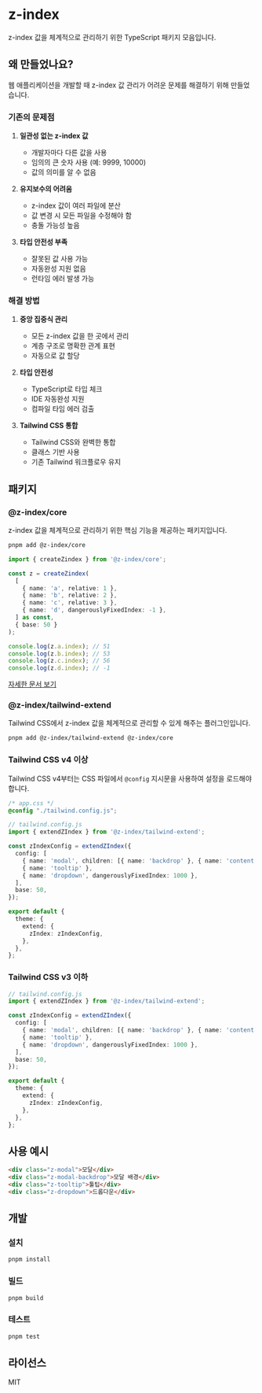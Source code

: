 # z-index

z-index 값을 체계적으로 관리하기 위한 TypeScript 패키지 모음입니다.

## 왜 만들었나요?

웹 애플리케이션을 개발할 때 z-index 값 관리가 어려운 문제를 해결하기 위해 만들었습니다.

### 기존의 문제점

1. **일관성 없는 z-index 값**

   - 개발자마다 다른 값을 사용
   - 임의의 큰 숫자 사용 (예: 9999, 10000)
   - 값의 의미를 알 수 없음

2. **유지보수의 어려움**

   - z-index 값이 여러 파일에 분산
   - 값 변경 시 모든 파일을 수정해야 함
   - 충돌 가능성 높음

3. **타입 안전성 부족**
   - 잘못된 값 사용 가능
   - 자동완성 지원 없음
   - 런타임 에러 발생 가능

### 해결 방법

1. **중앙 집중식 관리**

   - 모든 z-index 값을 한 곳에서 관리
   - 계층 구조로 명확한 관계 표현
   - 자동으로 값 할당

2. **타입 안전성**

   - TypeScript로 타입 체크
   - IDE 자동완성 지원
   - 컴파일 타임 에러 검출

3. **Tailwind CSS 통합**
   - Tailwind CSS와 완벽한 통합
   - 클래스 기반 사용
   - 기존 Tailwind 워크플로우 유지

## 패키지

### @z-index/core

z-index 값을 체계적으로 관리하기 위한 핵심 기능을 제공하는 패키지입니다.

```bash
pnpm add @z-index/core
```

```typescript
import { createZindex } from '@z-index/core';

const z = createZindex(
  [
    { name: 'a', relative: 1 },
    { name: 'b', relative: 2 },
    { name: 'c', relative: 3 },
    { name: 'd', dangerouslyFixedIndex: -1 },
  ] as const,
  { base: 50 }
);

console.log(z.a.index); // 51
console.log(z.b.index); // 53
console.log(z.c.index); // 56
console.log(z.d.index); // -1
```

[자세한 문서 보기](./packages/core/README.md)

### @z-index/tailwind-extend

Tailwind CSS에서 z-index 값을 체계적으로 관리할 수 있게 해주는 플러그인입니다.

```bash
pnpm add @z-index/tailwind-extend @z-index/core
```

### Tailwind CSS v4 이상

Tailwind CSS v4부터는 CSS 파일에서 `@config` 지시문을 사용하여 설정을 로드해야 합니다.

```css
/* app.css */
@config "./tailwind.config.js";
```

```typescript
// tailwind.config.js
import { extendZIndex } from '@z-index/tailwind-extend';

const zIndexConfig = extendZIndex({
  config: [
    { name: 'modal', children: [{ name: 'backdrop' }, { name: 'content' }] },
    { name: 'tooltip' },
    { name: 'dropdown', dangerouslyFixedIndex: 1000 },
  ],
  base: 50,
});

export default {
  theme: {
    extend: {
      zIndex: zIndexConfig,
    },
  },
};
```

### Tailwind CSS v3 이하

```typescript
// tailwind.config.js
import { extendZIndex } from '@z-index/tailwind-extend';

const zIndexConfig = extendZIndex({
  config: [
    { name: 'modal', children: [{ name: 'backdrop' }, { name: 'content' }] },
    { name: 'tooltip' },
    { name: 'dropdown', dangerouslyFixedIndex: 1000 },
  ],
  base: 50,
});

export default {
  theme: {
    extend: {
      zIndex: zIndexConfig,
    },
  },
};
```

## 사용 예시

```html
<div class="z-modal">모달</div>
<div class="z-modal-backdrop">모달 배경</div>
<div class="z-tooltip">툴팁</div>
<div class="z-dropdown">드롭다운</div>
```


## 개발

### 설치

```bash
pnpm install
```

### 빌드

```bash
pnpm build
```

### 테스트

```bash
pnpm test
```

## 라이선스

MIT
